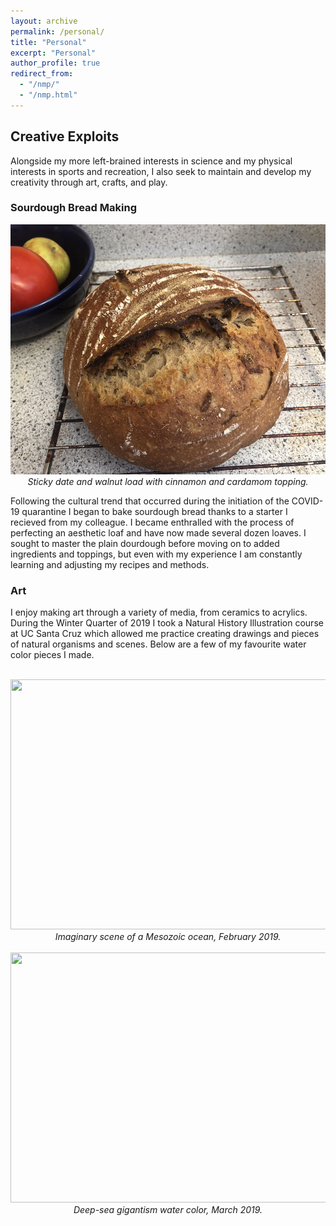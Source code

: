 ```yaml
---
layout: archive
permalink: /personal/
title: "Personal"
excerpt: "Personal"
author_profile: true
redirect_from: 
  - "/nmp/"
  - "/nmp.html"
---
```


## Creative Exploits

Alongside my more left-brained interests in science and my physical interests in sports and recreation, I also seek to maintain and develop my creativity through art, crafts, and play.

### Sourdough Bread Making
<center>
    <div>
        <img src="/images/bread.jpg" width="600" height="400"/>
    </div>
    <i>Sticky date and walnut load with cinnamon and cardamom topping.</i>
</center>
    
Following the cultural trend that occurred during the initiation of the COVID-19 quarantine I began to bake sourdough bread thanks to a starter I recieved from my colleague. I became enthralled with the process of perfecting an aesthetic loaf and have now made several dozen loaves. I sought to master the plain dourdough before moving on to added ingredients and toppings, but even with my experience I am constantly learning and adjusting my recipes and methods. 



### Art

I enjoy making art through a variety of media, from ceramics to acrylics. During the Winter Quarter of 2019 I took a Natural History Illustration course at UC Santa Cruz which allowed me practice creating drawings and pieces of natural organisms and scenes. Below are a few of my favourite water color pieces I made.


<br>
<center>
    <div>
        <img src="/images/Dante_jurassic_ocean080.jpg" width="600" height="400"/>
    </div>
        <i>Imaginary scene of a Mesozoic ocean, February 2019.</i>
</center>

<br>

<center>
    <div>
    <img src="/images/Dante_deep_sea_gigantism.jpg" width="600" height="400"/>
    </div>
            <i>Deep-sea gigantism water color, March 2019.</i>

</center>

